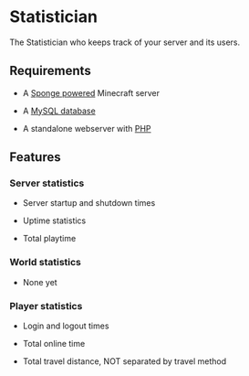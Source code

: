 Statistician
============

The Statistician who keeps track of your server and its users.

Requirements
------------

-   A [Sponge powered](https://spongepowered.org) Minecraft server

-   A [MySQL database](http://lmgtfy.com/?q=MySQL)

-   A standalone webserver with [PHP](http://www.php.net)

Features
--------

### Server statistics

-   Server startup and shutdown times

-   Uptime statistics

-   Total playtime

### World statistics

-   None yet

### Player statistics

-   Login and logout times

-   Total online time

-   Total travel distance, NOT separated by travel method
